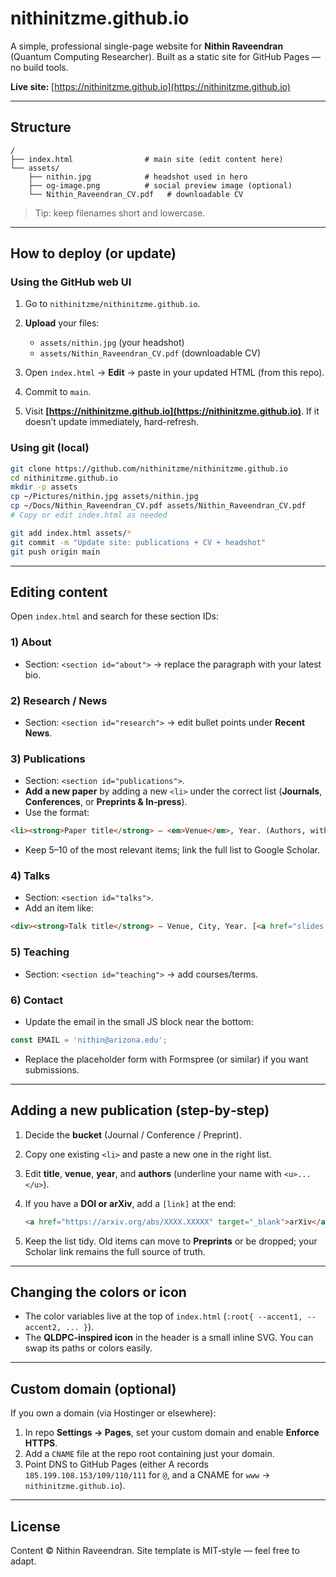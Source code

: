 # nithinitzme.github.io

A simple, professional single-page website for **Nithin Raveendran** (Quantum Computing Researcher). Built as a static site for GitHub Pages — no build tools.

**Live site:** [https://nithinitzme.github.io](https://nithinitzme.github.io)

---

## Structure

```
/
├── index.html                # main site (edit content here)
└── assets/
    ├── nithin.jpg            # headshot used in hero
    ├── og-image.png          # social preview image (optional)
    └── Nithin_Raveendran_CV.pdf   # downloadable CV
```

> Tip: keep filenames short and lowercase.

---

## How to deploy (or update)

### Using the GitHub web UI

1. Go to `nithinitzme/nithinitzme.github.io`.
2. **Upload** your files:

   * `assets/nithin.jpg` (your headshot)
   * `assets/Nithin_Raveendran_CV.pdf` (downloadable CV)
3. Open `index.html` → **Edit** → paste in your updated HTML (from this repo).
4. Commit to `main`.
5. Visit **[https://nithinitzme.github.io](https://nithinitzme.github.io)**. If it doesn’t update immediately, hard-refresh.

### Using git (local)

```bash
git clone https://github.com/nithinitzme/nithinitzme.github.io
cd nithinitzme.github.io
mkdir -p assets
cp ~/Pictures/nithin.jpg assets/nithin.jpg
cp ~/Docs/Nithin_Raveendran_CV.pdf assets/Nithin_Raveendran_CV.pdf
# Copy or edit index.html as needed

git add index.html assets/*
git commit -m "Update site: publications + CV + headshot"
git push origin main
```

---

## Editing content

Open `index.html` and search for these section IDs:

### 1) About

* Section: `<section id="about">` → replace the paragraph with your latest bio.

### 2) Research / News

* Section: `<section id="research">` → edit bullet points under **Recent News**.

### 3) Publications

* Section: `<section id="publications">`.
* **Add a new paper** by adding a new `<li>` under the correct list (**Journals**, **Conferences**, or **Preprints & In‑press**).
* Use the format:

```html
<li><strong>Paper title</strong> — <em>Venue</em>, Year. (Authors, with <u>N. Raveendran</u> underlined.) [<a href="DOI-or-arXiv-link" target="_blank">link</a>]</li>
```

* Keep 5–10 of the most relevant items; link the full list to Google Scholar.

### 4) Talks

* Section: `<section id="talks">`.
* Add an item like:

```html
<div><strong>Talk title</strong> — Venue, City, Year. [<a href="slides.pdf">slides</a>]</div>
```

### 5) Teaching

* Section: `<section id="teaching">` → add courses/terms.

### 6) Contact

* Update the email in the small JS block near the bottom:

```js
const EMAIL = 'nithin@arizona.edu';
```

* Replace the placeholder form with Formspree (or similar) if you want submissions.

---

## Adding a new publication (step‑by‑step)

1. Decide the **bucket** (Journal / Conference / Preprint).
2. Copy one existing `<li>` and paste a new one in the right list.
3. Edit **title**, **venue**, **year**, and **authors** (underline your name with `<u>...</u>`).
4. If you have a **DOI or arXiv**, add a `[link]` at the end:

   ```html
   <a href="https://arxiv.org/abs/XXXX.XXXXX" target="_blank">arXiv</a>
   ```
5. Keep the list tidy. Old items can move to **Preprints** or be dropped; your Scholar link remains the full source of truth.

---

## Changing the colors or icon

* The color variables live at the top of `index.html` (`:root{ --accent1, --accent2, ... }`).
* The **QLDPC‑inspired icon** in the header is a small inline SVG. You can swap its paths or colors easily.

---

## Custom domain (optional)

If you own a domain (via Hostinger or elsewhere):

1. In repo **Settings → Pages**, set your custom domain and enable **Enforce HTTPS**.
2. Add a `CNAME` file at the repo root containing just your domain.
3. Point DNS to GitHub Pages (either A records `185.199.108.153/109/110/111` for `@`, and a CNAME for `www` → `nithinitzme.github.io`).

---

## License

Content © Nithin Raveendran. Site template is MIT‑style — feel free to adapt.

